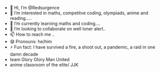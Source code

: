 - 👋 Hi, I’m @Redsurgence
- 👀 I’m interested in maths, competitve coding, olympiads, anime and reading.....
- 🌱 I’m currently learning maths and coding....
- 💞️ I’m looking to collaborate on well loner alert..
- 📫 How to reach me ..
- 😄 Pronouns: he/him
- ⚡ Fun fact: I have survived a fire, a shoot out, a pandemic, a raid in one damn decade
- team  Glory Glory Man United
- anime classroom of the elite/ JJK 

<!---
Redsurgence/Redsurgence is a ✨ special ✨ repository because its `README.md` (this file) appears on your GitHub profile.
You can click the Preview link to take a look at your changes.
--->
